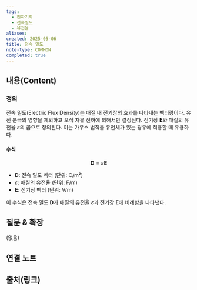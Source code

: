 ```yaml
---
tags:
  - 전자기학
  - 전속밀도
  - 유전율
aliases:
created: 2025-05-06
title: 전속 밀도
note-type: COMMON
completed: true
---
```


## 내용(Content)

### 정의

전속 밀도(Electric Flux Density)는 매질 내 전기장의 효과를 나타내는 벡터량이다. 유전 분극의 영향을 제외하고 오직 자유 전하에 의해서만 결정된다. 전기장 $\mathbf{E}$와 매질의 유전율 $\varepsilon$의 곱으로 정의된다. 이는 가우스 법칙을 유전체가 있는 경우에 적용할 때 유용하다.

#### 수식

$$
\mathbf{D} = \varepsilon \mathbf{E}
$$
- $\mathbf{D}$: 전속 밀도 벡터 (단위: C/m²)
- $\varepsilon$: 매질의 유전율 (단위: F/m)
- $\mathbf{E}$: 전기장 벡터 (단위: V/m)

이 수식은 전속 밀도 $\mathbf{D}$가 매질의 유전율 $\varepsilon$과 전기장 $\mathbf{E}$에 비례함을 나타낸다.

## 질문 & 확장

(없음)

## 연결 노트

## 출처(링크)

